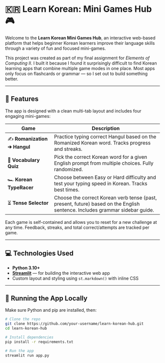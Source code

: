 # 🇰🇷 Learn Korean: Mini Games Hub 🎮

Welcome to the **Learn Korean Mini Games Hub**, an interactive web-based platform that helps beginner Korean learners improve their language skills through a variety of fun and focused mini-games.

This project was created as part of my final assignment for *Elements of Computing II*. I built it because I found it surprisingly difficult to find Korean learning apps that combine multiple game modes in one place. Most apps only focus on flashcards or grammar — so I set out to build something better.

---

## 📌 Features

The app is designed with a clean multi-tab layout and includes four engaging mini-games:

| Game | Description |
|------|-------------|
| ✍️ **Romanization ➔ Hangul** | Practice typing correct Hangul based on the Romanized Korean word. Tracks progress and streaks. |
| 📝 **Vocabulary Quiz** | Pick the correct Korean word for a given English prompt from multiple choices. Fully randomized. |
| 🏎️ **Korean TypeRacer** | Choose between Easy or Hard difficulty and test your typing speed in Korean. Tracks best times. |
| ⏳ **Tense Selector** | Choose the correct Korean verb tense (past, present, future) based on the English sentence. Includes grammar sidebar guide. |

Each game is self-contained and allows you to reset for a new challenge at any time. Feedback, streaks, and total correct/attempts are tracked per game.

---

## 💻 Technologies Used

- **Python 3.10+**
- [**Streamlit**](https://streamlit.io/) — for building the interactive web app
- Custom layout and styling using `st.markdown()` with inline CSS

---

## 🚀 Running the App Locally

Make sure Python and pip are installed, then:

```bash
# Clone the repo
git clone https://github.com/your-username/learn-korean-hub.git
cd learn-korean-hub

# Install dependencies
pip install -r requirements.txt

# Run the app
streamlit run app.py

